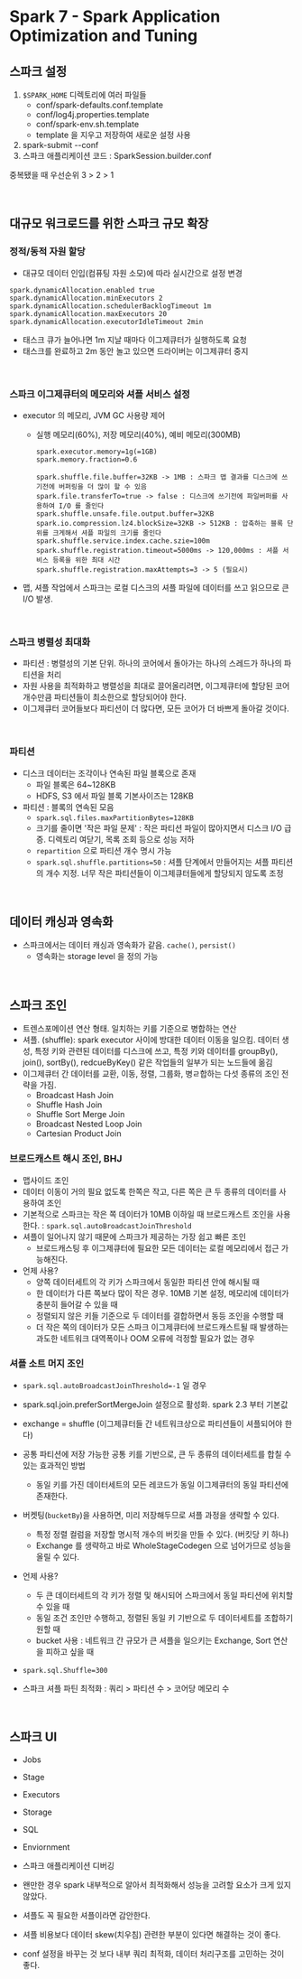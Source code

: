 # Spark 7 - Spark Application Optimization and Tuning



## 스파크 설정

1. `$SPARK_HOME` 디렉토리에 여러 파일들
   - conf/spark-defaults.conf.template
   - conf/log4j.properties.template
   - conf/spark-env.sh.template
   - template 을 지우고 저장하여 새로운 설정 사용
2. spark-submit --conf
3. 스파크 애플리케이션 코드 : SparkSession.builder.conf

중복됐을 때 우선순위 3 > 2 > 1

<br />

## 대규모 워크로드를 위한 스파크 규모 확장

### 정적/동적 자원 할당

- 대규모 데이터 인입(컴퓨팅 자원 소모)에 따라 실시간으로 설정 변경

```
spark.dynamicAllocation.enabled true
spark.dynamicAllocation.minExecutors 2
spark.dynamicAllocation.schedulerBacklogTimeout 1m
spark.dynamicAllocation.maxExecutors 20
spark.dynamicAllocation.executorIdleTimeout 2min
```

- 태스크 큐가 늘어나면 1m 지날 때마다 이그제큐터가 실행하도록 요청
- 태스크를 완료하고 2m 동안 놀고 있으면 드라이버는 이그제큐터 중지

<br />

### 스파크 이그제큐터의 메모리와 셔플 서비스 설정

- executor 의 메모리, JVM GC 사용량 제어

  - 실행 메모리(60%), 저장 메모리(40%), 예비 메모리(300MB)

    ```properties
    spark.executor.memory=1g(=1GB)
    spark.memory.fraction=0.6
    
    spark.shuffle.file.buffer=32KB -> 1MB : 스파크 맵 결과를 디스크에 쓰기전에 버퍼링을 더 많이 할 수 있음
    spark.file.transferTo=true -> false : 디스크에 쓰기전에 파일버퍼를 사용하여 I/O 를 줄인다
    spark.shuffle.unsafe.file.output.buffer=32KB
    spark.io.compression.lz4.blockSize=32KB -> 512KB : 압축하는 블록 단위를 크게해서 셔플 파일의 크기를 줄인다
    spark.shuffle.service.index.cache.szie=100m
    spark.shuffle.registration.timeout=5000ms -> 120,000ms : 셔플 서비스 등록을 위한 최대 시간
    spark.shuffle.registration.maxAttempts=3 -> 5 (필요시)
    ```

- 맵, 셔플 작업에서 스파크는 로컬 디스크의 셔플 파일에 데이터를 쓰고 읽으므로 큰 I/O 발생. 

<br />

### 스파크 병렬성 최대화

- 파티션 : 병렬성의 기본 단위. 하나의 코어에서 돌아가는 하나의 스레드가 하나의 파티션을 처리
- 자원 사용을 최적화하고 병렬성을 최대로 끌어올리려면, 이그제큐터에 할당된 코어 개수만큼 파티션들이 최소한으로 할당되어야 한다.
- 이그제큐터 코어들보다 파티션이 더 많다면, 모든 코어가 더 바쁘게 돌아갈 것이다.

<br />

### 파티션

- 디스크 데이터는 조각이나 연속된 파일 블록으로 존재
  - 파일 블록은 64~128KB
  - HDFS, S3 에서 파일 블록 기본사이즈는 128KB
- 파티션 : 블록의 연속된 모음
  - `spark.sql.files.maxPartitionBytes=128KB`
  - 크기를 줄이면 '작은 파일 문제' : 작은 파티션 파일이 많아지면서 디스크 I/O 급증. 디렉토리 여닫기, 목록 조회 등으로 성능 저하
  - `repartition` 으로 파티션 개수 명시 가능
  - `spark.sql.shuffle.partitions=50` : 셔플 단계에서 만들어지는 셔플 파티션의 개수 지정. 너무 작은 파티션들이 이그제큐터들에게 할당되지 않도록 조정

<br />

## 데이터 캐싱과 영속화

- 스파크에서는 데이터 캐싱과 영속화가 같음. `cache()`, `persist()`
  - 영속화는 storage level 을 정의 가능

<br />

## 스파크 조인

- 트렌스포메이션 연산 형태. 일치하는 키를 기준으로 병합하는 연산
- 셔플. (shuffle): spark executor 사이에 방대한 데이터 이동을 일으킴. 데이터 생성, 특정 키와 관련된 데이터를 디스크에 쓰고, 특정 키와 데이터를 groupBy(), join(), sortBy(), redcueByKey() 같은 작업들의 일부가 되는 노드들에 옮김
- 이그제큐터 간 데이터를 교환, 이동, 정렬, 그룹화, 병ㄹ합하는 다섯 종류의 조인 전략을 가짐.
  - Broadcast Hash Join
  - Shuffle Hash Join
  - Shuffle Sort Merge Join
  - Broadcast Nested Loop Join
  - Cartesian Product Join

### 브로드캐스트 해시 조인, BHJ

- 맵사이드 조인
- 데이터 이동이 거의 필요 없도록 한쪽은 작고, 다른 쪽은 큰 두 종류의 데이터를 사용하여 조인
- 기본적으로 스파크는 작은 쪽 데이터가 10MB 이하일 때 브로드캐스트 조인을 사용한다. : `spark.sql.autoBroadcastJoinThreshold`
- 셔플이 일어나지 않기 때문에 스파크가 제공하는 가장 쉽고 빠른 조인
  - 브로드캐스팅 후 이그제큐터에 필요한 모든 데이터는 로컬 메모리에서 접근 가능해진다.
- 언제 사용?
  - 양쪽 데이터세트의 각 키가 스파크에서 동일한 파티션 안에 해시될 때
  - 한 데이터가 다른 쪽보다 많이 작은 경우. 10MB 기본 설정, 메모리에 데이터가 충분히 들어갈 수 있을 때
  - 정렬되지 않은 키들 기준으로 두 데이터를 결합하면서 동등 조인을 수행할 때
  - 더 작은 쪽의 데이터가 모든 스파크 이그제큐터에 브로드캐스트될 때 발생하는 과도한 네트워크 대역폭이나 OOM 오류에 걱정할 필요가 없는 경우

### 셔플 소트 머지 조인

- `spark.sql.autoBroadcastJoinThreshold=-1` 일 경우
- spark.sql.join.preferSortMergeJoin 설정으로 활성화. spark 2.3 부터 기본값
- exchange = shuffle (이그제큐터들 간 네트워크상으로 파티션들이 셔플되어야 한다)
- 공통 파티션에 저장 가능한 공통 키를 기반으로, 큰 두 종류의 데이터세트를 합칠 수 있는 효과적인 방법
  - 동일 키를 가진 데이터세트의 모든 레코드가 동일 이그제큐터의 동일 파티션에 존재한다.
- 버켓팅(`bucketBy`)을 사용하면, 미리 저장해두므로 셔플 과정을 생략할 수 있다.
  - 특정 정렬 컬럼을 저장할 명시적 개수의 버킷을 만들 수 있다. (버킷당 키 하나)
  - Exchange 를 생략하고 바로 WholeStageCodegen 으로 넘어가므로 성능을 올릴 수 있다.
- 언제 사용?
  - 두 큰 데이터세트의 각 키가 정렬 및 해시되어 스파크에서 동일 파티션에 위치할 수 있을 때
  - 동일 조건 조인만 수행하고, 정렬된 동일 키 기반으로 두 데이터세트를 조합하기 원할 때
  - bucket 사용 : 네트워크 간 규모가 큰 셔플을 일으키는 Exchange, Sort 연산을 피하고 싶을 때



- `spark.sql.Shuffle=300`
- 스파크 셔플 파틴 최적화 : 쿼리 > 파티션 수 > 코어당 메모리 수

<br />

## 스파크 UI

- Jobs
- Stage
- Executors
- Storage
- SQL
- Enviornment
- 스파크 애플리케이션 디버깅



- 왠만한 경우 spark 내부적으로 알아서 최적화해서 성능을 고려할 요소가 크게 있지 않았다.
- 셔플도 꼭 필요한 셔플이라면 감안한다.
- 셔플 비용보다 데이터 skew(치우침) 관련한 부분이 있다면 해결하는 것이 좋다.
- conf 설정을 바꾸는 것 보다 내부 쿼리 최적화, 데이터 처리구조를 고민하는 것이 좋다.
